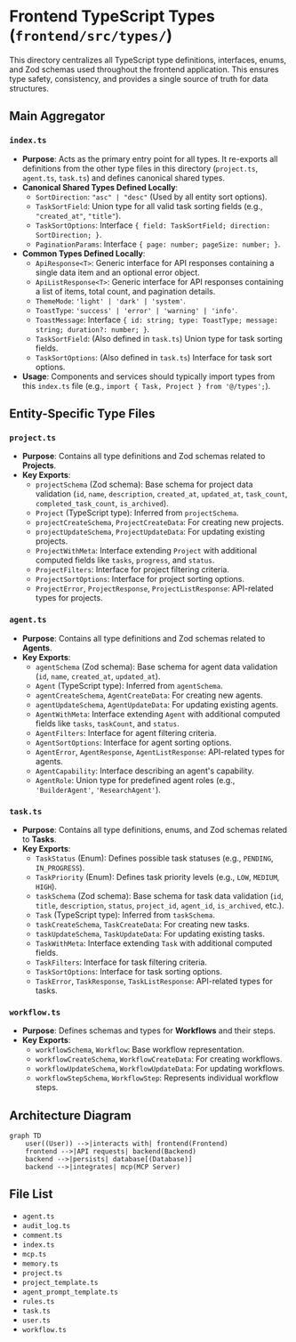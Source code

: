 # Frontend TypeScript Types (`frontend/src/types/`)

This directory centralizes all TypeScript type definitions, interfaces, enums, and Zod schemas used throughout the frontend application. This ensures type safety, consistency, and provides a single source of truth for data structures.

## Main Aggregator

### `index.ts`

- **Purpose**: Acts as the primary entry point for all types. It re-exports all definitions from the other type files in this directory (`project.ts`, `agent.ts`, `task.ts`) and defines canonical shared types.
- **Canonical Shared Types Defined Locally**:
  - `SortDirection`: `"asc" | "desc"` (Used by all entity sort options).
  - `TaskSortField`: Union type for all valid task sorting fields (e.g., `"created_at"`, `"title"`).
  - `TaskSortOptions`: Interface `{ field: TaskSortField; direction: SortDirection; }`.
  - `PaginationParams`: Interface `{ page: number; pageSize: number; }`.
- **Common Types Defined Locally**:
  - `ApiResponse<T>`: Generic interface for API responses containing a single data item and an optional error object.
  - `ApiListResponse<T>`: Generic interface for API responses containing a list of items, total count, and pagination details.
  - `ThemeMode`: `'light' | 'dark' | 'system'`.
  - `ToastType`: `'success' | 'error' | 'warning' | 'info'`.
  - `ToastMessage`: Interface `{ id: string; type: ToastType; message: string; duration?: number; }`.
  - `TaskSortField`: (Also defined in `task.ts`) Union type for task sorting fields.
  - `TaskSortOptions`: (Also defined in `task.ts`) Interface for task sort options.
- **Usage**: Components and services should typically import types from this `index.ts` file (e.g., `import { Task, Project } from '@/types';`).

## Entity-Specific Type Files

### `project.ts`

- **Purpose**: Contains all type definitions and Zod schemas related to **Projects**.
- **Key Exports**:
  - `projectSchema` (Zod schema): Base schema for project data validation (`id`, `name`, `description`, `created_at`, `updated_at`, `task_count`, `completed_task_count`, `is_archived`).
  - `Project` (TypeScript type): Inferred from `projectSchema`.
  - `projectCreateSchema`, `ProjectCreateData`: For creating new projects.
  - `projectUpdateSchema`, `ProjectUpdateData`: For updating existing projects.
  - `ProjectWithMeta`: Interface extending `Project` with additional computed fields like `tasks`, `progress`, and `status`.
  - `ProjectFilters`: Interface for project filtering criteria.
  - `ProjectSortOptions`: Interface for project sorting options.
  - `ProjectError`, `ProjectResponse`, `ProjectListResponse`: API-related types for projects.

### `agent.ts`

- **Purpose**: Contains all type definitions and Zod schemas related to **Agents**.
- **Key Exports**:
  - `agentSchema` (Zod schema): Base schema for agent data validation (`id`, `name`, `created_at`, `updated_at`).
  - `Agent` (TypeScript type): Inferred from `agentSchema`.
  - `agentCreateSchema`, `AgentCreateData`: For creating new agents.
  - `agentUpdateSchema`, `AgentUpdateData`: For updating existing agents.
  - `AgentWithMeta`: Interface extending `Agent` with additional computed fields like `tasks`, `taskCount`, and `status`.
  - `AgentFilters`: Interface for agent filtering criteria.
  - `AgentSortOptions`: Interface for agent sorting options.
  - `AgentError`, `AgentResponse`, `AgentListResponse`: API-related types for agents.
  - `AgentCapability`: Interface describing an agent's capability.
  - `AgentRole`: Union type for predefined agent roles (e.g., `'BuilderAgent'`, `'ResearchAgent'`).

### `task.ts`

- **Purpose**: Contains all type definitions, enums, and Zod schemas related to **Tasks**.
- **Key Exports**:
  - `TaskStatus` (Enum): Defines possible task statuses (e.g., `PENDING`, `IN_PROGRESS`).
  - `TaskPriority` (Enum): Defines task priority levels (e.g., `LOW`, `MEDIUM`, `HIGH`).
  - `taskSchema` (Zod schema): Base schema for task data validation (`id`, `title`, `description`, `status`, `project_id`, `agent_id`, `is_archived`, etc.).
  - `Task` (TypeScript type): Inferred from `taskSchema`.
  - `taskCreateSchema`, `TaskCreateData`: For creating new tasks.
  - `taskUpdateSchema`, `TaskUpdateData`: For updating existing tasks.
  - `TaskWithMeta`: Interface extending `Task` with additional computed fields.
  - `TaskFilters`: Interface for task filtering criteria.
  - `TaskSortOptions`: Interface for task sorting options.
  - `TaskError`, `TaskResponse`, `TaskListResponse`: API-related types for tasks.

### `workflow.ts`

- **Purpose**: Defines schemas and types for **Workflows** and their steps.
- **Key Exports**:
  - `workflowSchema`, `Workflow`: Base workflow representation.
  - `workflowCreateSchema`, `WorkflowCreateData`: For creating workflows.
  - `workflowUpdateSchema`, `WorkflowUpdateData`: For updating workflows.
  - `workflowStepSchema`, `WorkflowStep`: Represents individual workflow steps.

## Architecture Diagram
```mermaid
graph TD
    user((User)) -->|interacts with| frontend(Frontend)
    frontend -->|API requests| backend(Backend)
    backend -->|persists| database[(Database)]
    backend -->|integrates| mcp(MCP Server)
```

<!-- File List Start -->
## File List

- `agent.ts`
- `audit_log.ts`
- `comment.ts`
- `index.ts`
- `mcp.ts`
- `memory.ts`
- `project.ts`
- `project_template.ts`
- `agent_prompt_template.ts`
- `rules.ts`
- `task.ts`
- `user.ts`
- `workflow.ts`

<!-- File List End -->


